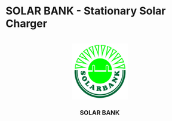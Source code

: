 # SOLAR BANK - Stationary Solar Charger

<!-- PROJECT LOGO -->
<br />
<div align="center">
  <a href="https://github.com//AqeelMuhammad/Stationary-Solar-Charger">
    <img src="Images/Logo.jpg" alt="Logo" width="150" height="150">
  </a>
  <h3 align="center">SOLAR BANK</h3>
</div>

